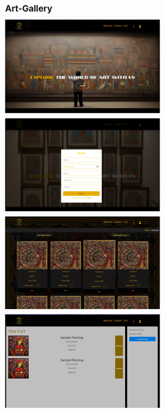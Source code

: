 # Art-Gallery

![sample](https://github.com/SwastikaSoni/Art-Gallery/blob/main/Frontend/images/1.jpg)

![sample](https://github.com/SwastikaSoni/Art-Gallery/blob/main/Frontend/images/2.jpg)

![sample](https://github.com/SwastikaSoni/Art-Gallery/blob/main/Frontend/images/3.jpg)

![sample](https://github.com/SwastikaSoni/Art-Gallery/blob/main/Frontend/images/4.jpg)
